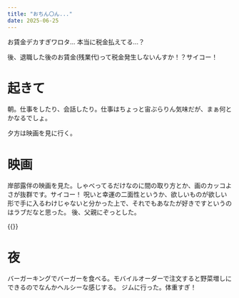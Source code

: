 ```yaml
---
title: "おちん〇ん..."
date: 2025-06-25
---
```


お賃金デカすぎワロタ... 本当に税金払えてる...？

後、退職した後のお賃金(残業代)って税金発生しないんすか！？サイコー！
# 起きて
朝。仕事をしたり、会話したり。仕事はちょっと宙ぶらりん気味だが、まぁ何とかなるでしょ。

夕方は映画を見に行く。

# 映画
岸部露伴の映画を見た。しゃべってるだけなのに間の取り方とか、画のカッコよさが抜群です。サイコー！
呪いと幸運の二面性というか、欲しいものが欲しい形で手に入るわけじゃないと分かった上で、それでもあなたが好きですというのはラブだなと思った。
後、父親にぞっとした。

{{<bluesky user="oino.li" id="3lsgjad2awk22">}}

# 夜
バーガーキングでバーガーを食べる。モバイルオーダーで注文すると野菜増しにできるのでなんかヘルシーな感じする。
ジムに行った。体重すぎ！